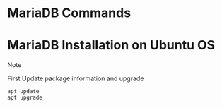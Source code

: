 # MariaDB Commands

# MariaDB Installation on Ubuntu OS 

> [!NOTE]
> First Update package information and upgrade
> ```
> apt update
> apt upgrade
>  ```
